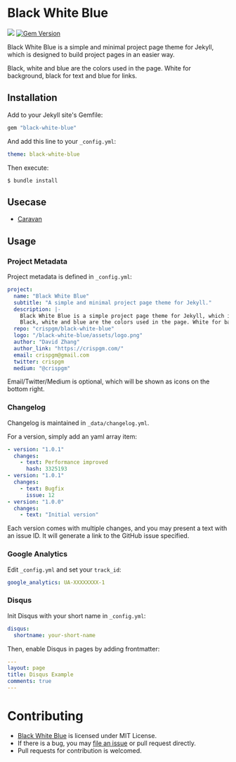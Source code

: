 # Black White Blue

![](https://travis-ci.org/crispgm/black-white-blue.svg)
[![Gem Version](https://badge.fury.io/rb/black-white-blue.svg)](https://badge.fury.io/rb/black-white-blue)

Black White Blue is a simple and minimal project page theme for Jekyll, which is designed to build project pages in an easier way.

Black, white and blue are the colors used in the page. White for background, black for text and blue for links.

## Installation

Add to your Jekyll site's Gemfile:

```ruby
gem "black-white-blue"
```

And add this line to your `_config.yml`:

```yaml
theme: black-white-blue
```

Then execute:

```
$ bundle install
```

## Usecase

* [Caravan](https://crispgm.github.io/caravan/)

## Usage

### Project Metadata

Project metadata is defined in `_config.yml`:

```yaml
project:
  name: "Black White Blue"
  subtitle: "A simple and minimal project page theme for Jekyll."
  description: |-
    Black White Blue is a simple project page theme for Jekyll, which is designed to build project pages in a easier way.
    Black, white and blue are the colors used in the page. White for background, black for text and blue for links.
  repo: "crispgm/black-white-blue"
  logo: "/black-white-blue/assets/logo.png"
  author: "David Zhang"
  author_link: "https://crispgm.com/"
  email: crispgm@gmail.com
  twitter: crispgm
  medium: "@crispgm"
```

Email/Twitter/Medium is optional, which will be shown as icons on the bottom right.

### Changelog

Changelog is maintained in `_data/changelog.yml`.

For a version, simply add an yaml array item:

```yaml
- version: "1.0.1"
  changes:
    - text: Performance improved
      hash: 3325193
- version: "1.0.1"
  changes:
    - text: Bugfix
      issue: 12
- version: "1.0.0"
  changes:
    - text: "Initial version"
```

Each version comes with multiple changes, and you may present a text with an issue ID. It will generate a link to the GitHub issue specified.

### Google Analytics

Edit `_config.yml` and set your `track_id`:

```yaml
google_analytics: UA-XXXXXXXX-1
```

### Disqus

Init Disqus with your short name in `_config.yml`:

```yaml
disqus:
  shortname: your-short-name
```

Then, enable Disqus in pages by adding frontmatter:

```yaml
---
layout: page
title: Disqus Example
comments: true
---
```

# Contributing

* [Black White Blue](https://github.com/crispgm/black-white-blue) is licensed under MIT License.
* If there is a bug, you may [file an issue](https://github.com/crispgm/black-white-blue/issues/new) or pull request directly.
* Pull requests for contribution is welcomed.
